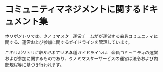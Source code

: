 # コミュニティマネジメントに関するドキュメント集

本リポジトリでは、タノミマスター運営チームがが運営する会員コミュニティに関する、運営および参加に関するガイドラインを管理しています。

このリポジトリに収められている各種ガイドラインは、会員コミュニティの運営および参加に関するものであり、タノミマスターサービスの運営は法令および内部規程等に基づき行われます。


